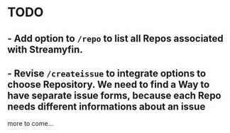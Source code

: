 # TODO

## - Add option to `/repo` to list all Repos associated with Streamyfin.
## - Revise `/createissue` to integrate options to choose Repository. We need to find a Way to have separate issue forms, because each Repo needs different informations about an issue


more to come...  